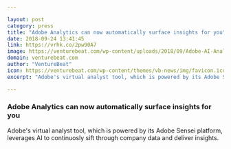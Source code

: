 ```yaml
---

layout: post
category: press
title: "Adobe Analytics can now automatically surface insights for you"
date: 2018-09-24 13:41:45
link: https://vrhk.co/2pw90A7
image: https://venturebeat.com/wp-content/uploads/2018/09/Adobe-AI-Analysis-2.jpg?fit=1799%2C985&strip=all
domain: venturebeat.com
author: "VentureBeat"
icon: https://venturebeat.com/wp-content/themes/vb-news/img/favicon.ico
excerpt: "Adobe's virtual analyst tool, which is powered by its Adobe Sensei platform, leverages AI to continuosly sift through company data and deliver insights."

---
```


### Adobe Analytics can now automatically surface insights for you

Adobe's virtual analyst tool, which is powered by its Adobe Sensei platform, leverages AI to continuosly sift through company data and deliver insights.